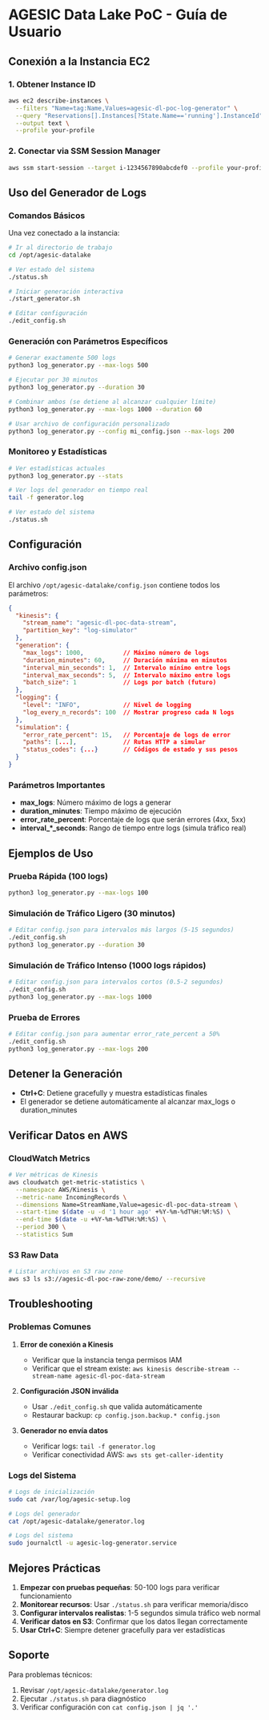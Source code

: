# AGESIC Data Lake PoC - Guía de Usuario

## Conexión a la Instancia EC2

### 1. Obtener Instance ID
```bash
aws ec2 describe-instances \
  --filters "Name=tag:Name,Values=agesic-dl-poc-log-generator" \
  --query "Reservations[].Instances[?State.Name=='running'].InstanceId" \
  --output text \
  --profile your-profile
```

### 2. Conectar via SSM Session Manager
```bash
aws ssm start-session --target i-1234567890abcdef0 --profile your-profile
```

## Uso del Generador de Logs

### Comandos Básicos

Una vez conectado a la instancia:

```bash
# Ir al directorio de trabajo
cd /opt/agesic-datalake

# Ver estado del sistema
./status.sh

# Iniciar generación interactiva
./start_generator.sh

# Editar configuración
./edit_config.sh
```

### Generación con Parámetros Específicos

```bash
# Generar exactamente 500 logs
python3 log_generator.py --max-logs 500

# Ejecutar por 30 minutos
python3 log_generator.py --duration 30

# Combinar ambos (se detiene al alcanzar cualquier límite)
python3 log_generator.py --max-logs 1000 --duration 60

# Usar archivo de configuración personalizado
python3 log_generator.py --config mi_config.json --max-logs 200
```

### Monitoreo y Estadísticas

```bash
# Ver estadísticas actuales
python3 log_generator.py --stats

# Ver logs del generador en tiempo real
tail -f generator.log

# Ver estado del sistema
./status.sh
```

## Configuración

### Archivo config.json

El archivo `/opt/agesic-datalake/config.json` contiene todos los parámetros:

```json
{
  "kinesis": {
    "stream_name": "agesic-dl-poc-data-stream",
    "partition_key": "log-simulator"
  },
  "generation": {
    "max_logs": 1000,           // Máximo número de logs
    "duration_minutes": 60,     // Duración máxima en minutos
    "interval_min_seconds": 1,  // Intervalo mínimo entre logs
    "interval_max_seconds": 5,  // Intervalo máximo entre logs
    "batch_size": 1             // Logs por batch (futuro)
  },
  "logging": {
    "level": "INFO",            // Nivel de logging
    "log_every_n_records": 100  // Mostrar progreso cada N logs
  },
  "simulation": {
    "error_rate_percent": 15,   // Porcentaje de logs de error
    "paths": [...],             // Rutas HTTP a simular
    "status_codes": {...}       // Códigos de estado y sus pesos
  }
}
```

### Parámetros Importantes

- **max_logs**: Número máximo de logs a generar
- **duration_minutes**: Tiempo máximo de ejecución
- **error_rate_percent**: Porcentaje de logs que serán errores (4xx, 5xx)
- **interval_*_seconds**: Rango de tiempo entre logs (simula tráfico real)

## Ejemplos de Uso

### Prueba Rápida (100 logs)
```bash
python3 log_generator.py --max-logs 100
```

### Simulación de Tráfico Ligero (30 minutos)
```bash
# Editar config.json para intervalos más largos (5-15 segundos)
./edit_config.sh
python3 log_generator.py --duration 30
```

### Simulación de Tráfico Intenso (1000 logs rápidos)
```bash
# Editar config.json para intervalos cortos (0.5-2 segundos)
./edit_config.sh
python3 log_generator.py --max-logs 1000
```

### Prueba de Errores
```bash
# Editar config.json para aumentar error_rate_percent a 50%
./edit_config.sh
python3 log_generator.py --max-logs 200
```

## Detener la Generación

- **Ctrl+C**: Detiene gracefully y muestra estadísticas finales
- El generador se detiene automáticamente al alcanzar max_logs o duration_minutes

## Verificar Datos en AWS

### CloudWatch Metrics
```bash
# Ver métricas de Kinesis
aws cloudwatch get-metric-statistics \
  --namespace AWS/Kinesis \
  --metric-name IncomingRecords \
  --dimensions Name=StreamName,Value=agesic-dl-poc-data-stream \
  --start-time $(date -u -d '1 hour ago' +%Y-%m-%dT%H:%M:%S) \
  --end-time $(date -u +%Y-%m-%dT%H:%M:%S) \
  --period 300 \
  --statistics Sum
```

### S3 Raw Data
```bash
# Listar archivos en S3 raw zone
aws s3 ls s3://agesic-dl-poc-raw-zone/demo/ --recursive
```

## Troubleshooting

### Problemas Comunes

1. **Error de conexión a Kinesis**
   - Verificar que la instancia tenga permisos IAM
   - Verificar que el stream existe: `aws kinesis describe-stream --stream-name agesic-dl-poc-data-stream`

2. **Configuración JSON inválida**
   - Usar `./edit_config.sh` que valida automáticamente
   - Restaurar backup: `cp config.json.backup.* config.json`

3. **Generador no envía datos**
   - Verificar logs: `tail -f generator.log`
   - Verificar conectividad AWS: `aws sts get-caller-identity`

### Logs del Sistema
```bash
# Logs de inicialización
sudo cat /var/log/agesic-setup.log

# Logs del generador
cat /opt/agesic-datalake/generator.log

# Logs del sistema
sudo journalctl -u agesic-log-generator.service
```

## Mejores Prácticas

1. **Empezar con pruebas pequeñas**: 50-100 logs para verificar funcionamiento
2. **Monitorear recursos**: Usar `./status.sh` para verificar memoria/disco
3. **Configurar intervalos realistas**: 1-5 segundos simula tráfico web normal
4. **Verificar datos en S3**: Confirmar que los datos llegan correctamente
5. **Usar Ctrl+C**: Siempre detener gracefully para ver estadísticas

## Soporte

Para problemas técnicos:
1. Revisar `/opt/agesic-datalake/generator.log`
2. Ejecutar `./status.sh` para diagnóstico
3. Verificar configuración con `cat config.json | jq '.'`
